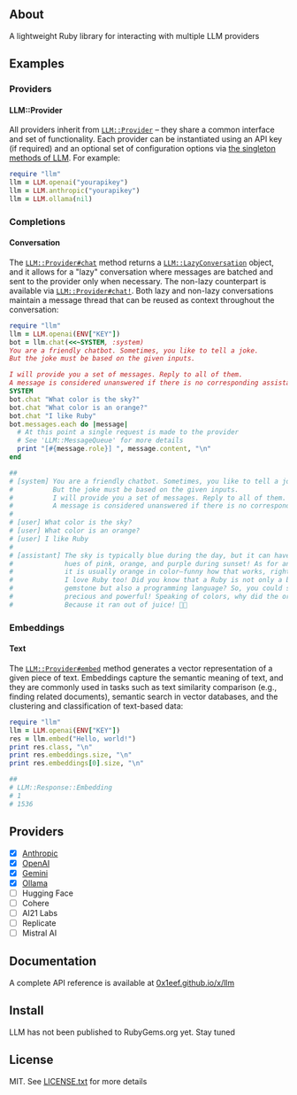 ## About

A lightweight Ruby library for interacting with multiple LLM providers

## Examples

### Providers

#### LLM::Provider

All providers inherit from [`LLM::Provider`](https://0x1eef.github.io/x/llm/LLM/Provider.html) &ndash;
they share a common interface and set of functionality. Each provider can be instantiated
using an API key (if required) and an optional set of configuration options via
[the singleton methods of LLM](https://0x1eef.github.io/x/llm/LLM.html). For example:

```ruby
require "llm"
llm = LLM.openai("yourapikey")
llm = LLM.anthropic("yourapikey")
llm = LLM.ollama(nil)
```

### Completions

#### Conversation

The
[`LLM::Provider#chat`](https://0x1eef.github.io/x/llm/LLM/Provider.html#chat-instance_method)
method returns a
[`LLM::LazyConversation`](https://0x1eef.github.io/x/llm/LLM/LazyConversation.html)
object, and it allows for a "lazy" conversation where messages are batched and
sent to the provider only when necessary. The non-lazy counterpart is available via
[`LLM::Provider#chat!`](https://0x1eef.github.io/x/llm/LLM/Provider.html#chat!-instance_method).
Both lazy and non-lazy conversations maintain a message thread that can be reused 
as context throughout the conversation:

```ruby
require "llm"
llm = LLM.openai(ENV["KEY"])
bot = llm.chat(<<~SYSTEM, :system)
You are a friendly chatbot. Sometimes, you like to tell a joke.
But the joke must be based on the given inputs.

I will provide you a set of messages. Reply to all of them.
A message is considered unanswered if there is no corresponding assistant response.
SYSTEM
bot.chat "What color is the sky?"
bot.chat "What color is an orange?"
bot.chat "I like Ruby"
bot.messages.each do |message|
  # At this point a single request is made to the provider
  # See 'LLM::MessageQueue' for more details
  print "[#{message.role}] ", message.content, "\n"
end

##
# [system] You are a friendly chatbot. Sometimes, you like to tell a joke.
#          But the joke must be based on the given inputs.
#          I will provide you a set of messages. Reply to all of them.
#          A message is considered unanswered if there is no corresponding assistant response.
#
# [user] What color is the sky?
# [user] What color is an orange?
# [user] I like Ruby
#
# [assistant] The sky is typically blue during the day, but it can have beautiful
#             hues of pink, orange, and purple during sunset! As for an orange,
#             it is usually orange in color—funny how that works, right?
#             I love Ruby too! Did you know that a Ruby is not only a beautiful
#             gemstone but also a programming language? So, you could say it's both
#             precious and powerful! Speaking of colors, why did the orange stop?
#             Because it ran out of juice! 🍊😂
```

### Embeddings

#### Text

The
[`LLM::Provider#embed`](https://0x1eef.github.io/x/llm/LLM/Provider.html#embed-instance_method)
method generates a vector representation of a given piece of text.
Embeddings capture the semantic meaning of text, and they are
commonly used in tasks such as text similarity comparison (e.g., finding related documents),
semantic search in vector databases, and the clustering and classification
of text-based data:

```ruby
require "llm"
llm = LLM.openai(ENV["KEY"])
res = llm.embed("Hello, world!")
print res.class, "\n"
print res.embeddings.size, "\n"
print res.embeddings[0].size, "\n"

##
# LLM::Response::Embedding
# 1
# 1536
```

## Providers

- [x] [Anthropic](https://www.anthropic.com/)
- [x] [OpenAI](https://platform.openai.com/docs/overview)
- [x] [Gemini](https://ai.google.dev/gemini-api/docs)
- [x] [Ollama](https://github.com/ollama/ollama#readme)
- [ ] Hugging Face
- [ ] Cohere
- [ ] AI21 Labs
- [ ] Replicate
- [ ] Mistral AI

## Documentation

A complete API reference is available at [0x1eef.github.io/x/llm](https://0x1eef.github.io/x/llm)

## Install

LLM has not been published to RubyGems.org yet. Stay tuned

## License

MIT. See [LICENSE.txt](LICENSE.txt) for more details
